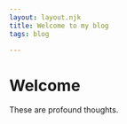 ```yaml
---
layout: layout.njk
title: Welcome to my blog
tags: blog

---
```

# Welcome
These are profound thoughts.